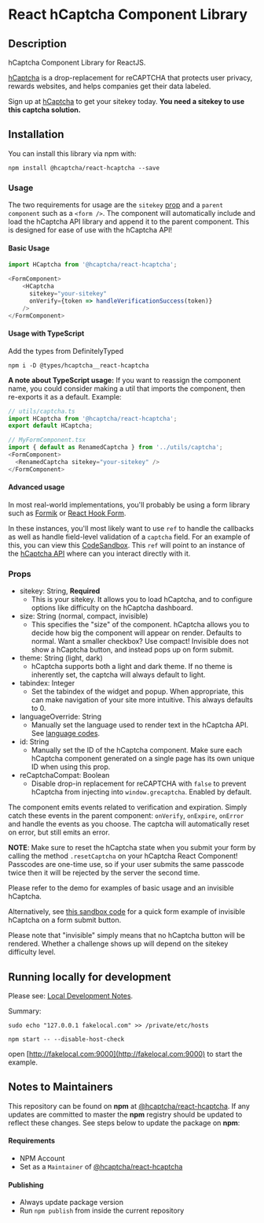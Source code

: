 # React hCaptcha Component Library

## Description

hCaptcha Component Library for ReactJS.

[hCaptcha](https://www.hcaptcha.com) is a drop-replacement for reCAPTCHA that protects user privacy, rewards websites, and helps companies get their data labeled.

Sign up at [hCaptcha](https://www.hcaptcha.com) to get your sitekey today. **You need a sitekey to use this captcha solution.**

## Installation

You can install this library via npm with:

```
npm install @hcaptcha/react-hcaptcha --save
```

### Usage
The two requirements for usage are the `sitekey` [prop](#props) and a `parent component` such as a `<form />`. The component will automatically include and load the
hCaptcha API library and append it to the parent component. This is designed for ease of use with the hCaptcha API!

#### Basic Usage

```js
import HCaptcha from '@hcaptcha/react-hcaptcha';

<FormComponent>
    <HCaptcha
      sitekey="your-sitekey"
      onVerify={token => handleVerificationSuccess(token)}
    />
</FormComponent>
```

#### Usage with TypeScript
Add the types from DefinitelyTyped

```
npm i -D @types/hcaptcha__react-hcaptcha
```

**A note about TypeScript usage:** If you want to reassign the component name, you could consider making a util that imports the component, then re-exports it as a default. Example:

```ts
// utils/captcha.ts
import HCaptcha from '@hcaptcha/react-hcaptcha';
export default HCaptcha;

// MyFormComponent.tsx
import { default as RenamedCaptcha } from '../utils/captcha';
<FormComponent>
  <RenamedCaptcha sitekey="your-sitekey" />
</FormComponent>
```

#### Advanced usage

In most real-world implementations, you'll probably be using a form library such as [Formik](https://github.com/jaredpalmer/formik) or [React Hook Form](https://github.com/react-hook-form/react-hook-form).

In these instances, you'll most likely want to use `ref` to handle the callbacks as well as handle field-level validation of a `captcha` field. For an example of this, you can view this [CodeSandbox](https://codesandbox.io/s/react-hcaptchaform-example-forked-ngxge?file=/src/Form.jsx).  This `ref` will point to an instance of the [hCaptcha API](https://docs.hcaptcha.com/configuration#jsapi) where can you interact directly with it.

### Props

- sitekey: String, **Required**
  - This is your sitekey. It allows you to load hCaptcha, and to configure options like difficulty on the hCaptcha dashboard.
- size: String (normal, compact, invisible)
  - This specifies the "size" of the component. hCaptcha allows you to decide how big the component will appear on render. Defaults to normal.
    Want a smaller checkbox? Use compact! Invisible does not show a hCaptcha button, and instead pops up on form submit.
- theme: String (light, dark)
  - hCaptcha supports both a light and dark theme. If no theme is inherently set, the captcha will always default to light.
- tabindex: Integer
  - Set the tabindex of the widget and popup. When appropriate, this can make navigation of your site more intuitive. This always defaults to 0.
- languageOverride: String
  - Manually set the language used to render text in the hCaptcha API. See [language codes](https://hcaptcha.com/docs/languages).
- id: String
  - Manually set the ID of the hCaptcha component. Make sure each hCaptcha component generated on a single page has its own unique ID when using this prop.
- reCaptchaCompat: Boolean
  - Disable drop-in replacement for reCAPTCHA with `false` to prevent hCaptcha from injecting into `window.grecaptcha`. Enabled by default.

The component emits events related to verification and expiration. Simply catch these events in the parent component: `onVerify`, `onExpire`, `onError` and handle the events as you choose. The captcha will automatically reset on error, but still emits an error.

**NOTE**: Make sure to reset the hCaptcha state when you submit your form by calling the method `.resetCaptcha` on your hCaptcha React Component! Passcodes are one-time use, so if your user submits the same passcode twice then it will be rejected by the server the second time.

Please refer to the demo for examples of basic usage and an invisible hCaptcha.

Alternatively, see [this sandbox code](https://codesandbox.io/s/react-hcaptchaform-example-invisible-f7ekt) for a quick form example of invisible hCaptcha on a form submit button.

Please note that "invisible" simply means that no hCaptcha button will be rendered. Whether a challenge shows up will depend on the sitekey difficulty level.

## Running locally for development

Please see: [Local Development Notes](https://docs.hcaptcha.com/#localdev).

Summary:

`sudo echo "127.0.0.1 fakelocal.com" >> /private/etc/hosts`

`npm start -- --disable-host-check`

open [http://fakelocal.com:9000](http://fakelocal.com:9000) to start the example.

## Notes to Maintainers

This repository can be found on **npm** at [@hcaptcha/react-hcaptcha](https://www.npmjs.com/package/@hcaptcha/react-hcaptcha). If any updates are committed to master the **npm** registry should be updated to reflect these changes. See steps below to update the package on **npm**:

#### Requirements

- NPM Account
- Set as a `Maintainer` of [@hcaptcha/react-hcaptcha](https://www.npmjs.com/package/@hcaptcha/react-hcaptcha)

#### Publishing

- Always update package version
- Run `npm publish` from inside the current repository

